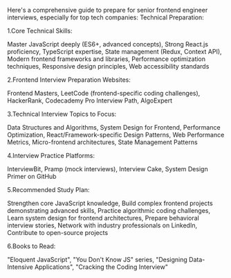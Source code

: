 Here's a comprehensive guide to prepare for senior frontend engineer interviews, especially for top tech companies:
Technical Preparation:

1.Core Technical Skills:

  Master JavaScript deeply (ES6+, advanced concepts),
  Strong React.js proficiency,
  TypeScript expertise,
  State management (Redux, Context API),
  Modern frontend frameworks and libraries,
  Performance optimization techniques,
  Responsive design principles,
  Web accessibility standards

2.Frontend Interview Preparation Websites:

  Frontend Masters,
  LeetCode (frontend-specific coding challenges),
  HackerRank,
  Codecademy Pro Interview Path,
  AlgoExpert

3.Technical Interview Topics to Focus:

  Data Structures and Algorithms,
  System Design for Frontend,
  Performance Optimization,
  React/Framework-specific Design Patterns,
  Web Performance Metrics,
  Micro-frontend architectures,
  State Management Patterns


4.Interview Practice Platforms:
  
  InterviewBit,
  Pramp (mock interviews),
  Interview Cake,
  System Design Primer on GitHub

5.Recommended Study Plan:

  Strengthen core JavaScript knowledge,
  Build complex frontend projects demonstrating advanced skills,
  Practice algorithmic coding challenges,
  Learn system design for frontend architectures,
  Prepare behavioral interview stories,
  Network with industry professionals on LinkedIn,
  Contribute to open-source projects


6.Books to Read:

  "Eloquent JavaScript",
  "You Don't Know JS" series,
  "Designing Data-Intensive Applications",
  "Cracking the Coding Interview"

